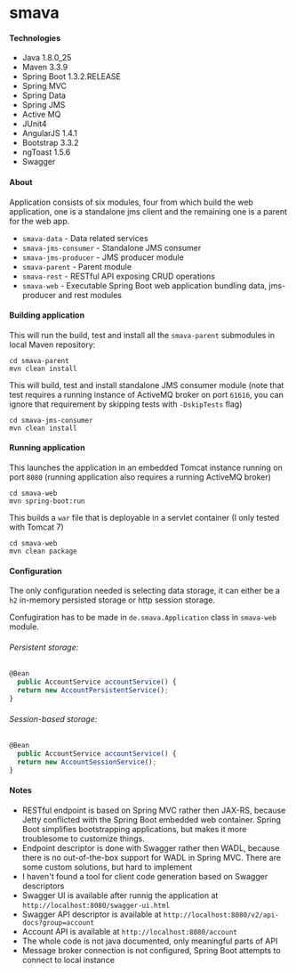 smava
===

#### Technologies

* Java 1.8.0_25
* Maven 3.3.9
* Spring Boot 1.3.2.RELEASE
* Spring MVC
* Spring Data
* Spring JMS
* Active MQ 
* JUnit4
* AngularJS 1.4.1
* Bootstrap 3.3.2
* ngToast 1.5.6
* Swagger

#### About

Application consists of six modules, four from which build the web application, one is a standalone jms client and the remaining one is a parent for the web app.

* <code>smava-data</code> - Data related services 
* <code>smava-jms-consumer</code> - Standalone JMS consumer
* <code>smava-jms-producer</code> - JMS producer module 
* <code>smava-parent</code> - Parent module
* <code>smava-rest</code> - RESTful API exposing CRUD operations 
* <code>smava-web</code> - Executable Spring Boot web application bundling data, jms-producer and rest modules

#### Building application

This will run the build, test and install all the <code>smava-parent</code> submodules in local Maven repository:

```
cd smava-parent
mvn clean install
```

This will build, test and install standalone JMS consumer module (note that test requires a running instance of ActiveMQ broker on port <code>61616</code>, you can ignore that requirement by skipping tests with <code>-DskipTests</code> flag)

```
cd smava-jms-consumer
mvn clean install
```

#### Running application

This launches the application in an embedded Tomcat instance running on port <code>8080</code> (running application also requires a running ActiveMQ broker)

```
cd smava-web
mvn spring-boot:run
```

This builds a <code>war</code> file that is deployable in a servlet container (I only tested with Tomcat 7)

```
cd smava-web
mvn clean package
```

#### Configuration

The only configuration needed is selecting data storage, it can either be a <code>h2</code> in-memory persisted storage or http session storage.

Confugiration has to be made in <code>de.smava.Application</code> class in <code>smava-web</code> module.

###### Persistent storage:

```javascript
@Bean
  public AccountService accountService() {
  return new AccountPersistentService();
}
```

###### Session-based storage:

```javascript
@Bean
  public AccountService accountService() {
  return new AccountSessionService();
}
```

#### Notes

* RESTful endpoint is based on Spring MVC rather then JAX-RS, because Jetty conflicted with the Spring Boot embedded web container. Spring Boot simplifies bootstrapping applications, but makes it more troublesome to customize things.
* Endpoint descriptor is done with Swagger rather then WADL, because there is no out-of-the-box support for WADL in Spring MVC.  There are some custom solutions, but hard to implement
* I haven't found a tool for client code generation based on Swagger descriptors
* Swagger UI is available after runnig the application at <code>http://localhost:8080/swagger-ui.html</code>
* Swagger API descriptor is available at <code>http://localhost:8080/v2/api-docs?group=account</code>
* Account API is available at <code>http://localhost:8080/account</code>
* The whole code is not java documented, only meaningful parts of API
* Message broker connection is not configured, Spring Boot attempts to connect to local instance